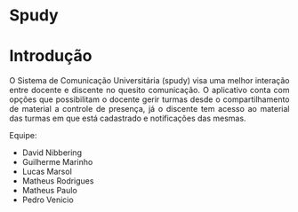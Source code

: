 # Spudy
# Introdução
  <p align="justify">  O Sistema de Comunicação Universitária (spudy) visa uma melhor interação entre docente e discente no quesito comunicação. O aplicativo conta com opções que possibilitam o docente gerir turmas desde o compartilhamento de material a controle de presença, já o discente tem acesso ao material das turmas em que está cadastrado e notificações das mesmas.</p>
  
  
 Equipe:
  <ul>
  <li> David Nibbering </li>
  <li> Guilherme Marinho </li>
  <li> Lucas Marsol </li>
  <li> Matheus Rodrigues </li>
  <li> Matheus Paulo </li>
  <li> Pedro Venicio </li>
  </ul>
